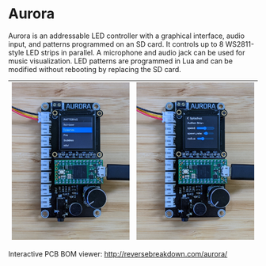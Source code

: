 # Aurora
Aurora is an addressable LED controller with a graphical interface, audio input, and patterns programmed on an SD card.
It controls up to 8 WS2811-style LED strips in parallel.
A microphone and audio jack can be used for music visualization.
LED patterns are programmed in Lua and can be modified without rebooting by replacing the SD card.

| <img src="/img/menu.jpg" height=100%> | <img src="/img/pattern.jpg" height=100%> |
| ----------------------------- | ----------------------------------- |

Interactive PCB BOM viewer: http://reversebreakdown.com/aurora/
